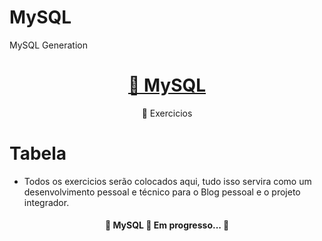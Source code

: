 # MySQL
MySQL Generation 

<h1 align="center">
    <a href="https://www.mysql.com/"> 🐬 MySQL</a>
</h1>
<p align="center">🚀 Exercicios</p>

Tabela
=================
<!--ts-->
   - Todos os exercicios serão colocados aqui, tudo isso servira como um desenvolvimento pessoal e técnico para o Blog pessoal e o projeto integrador.  
<!--te-->

<h4 align="center"> 
	🚧  MySQL 🚀 Em progresso...  🚧
</h4>
